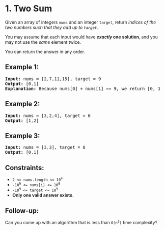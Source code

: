 # 1. Two Sum
Given an array of integers `nums` and an integer `target`, return <i>indices of the two numbers such that they add up to `target`</i>.  

You may assume that each input would have <b><i>exactly</i> one solution</b>, and you may not use the <i>same</i> element twice.  

You can return the answer in any order.  

## Example 1:
<pre>
<b>Input:</b> nums = [2,7,11,15], target = 9
<b>Output:</b> [0,1]
<b>Explanation:</b> Because nums[0] + nums[1] == 9, we return [0, 1].
</pre>

## Example 2:
<pre>
<b>Input:</b> nums = [3,2,4], target = 6
<b>Output:</b> [1,2]
</pre>

## Example 3:
<pre>
<b>Input:</b> nums = [3,3], target = 6
<b>Output:</b> [0,1]
</pre>

## Constraints:
- <code>2 <= nums.length <= 10<sup>4</sup></code>
- <code>-10<sup>9</sup> <= nums[i] <= 10<sup>9</sup></code>
- <code>-10<sup>9</sup> <= target <= 10<sup>9</sup></code>
- <b>Only one valid answer exists.</b>

## Follow-up: 
Can you come up with an algorithm that is less than <code>O(n<sup>2</sup>)</code> time complexity?